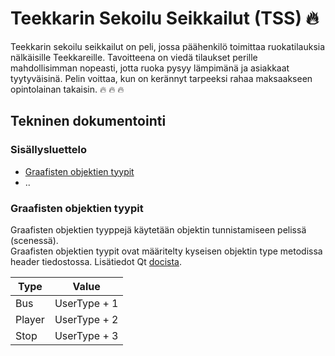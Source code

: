 # Teekkarin Sekoilu Seikkailut (TSS) 🔥

Teekkarin sekoilu seikkailut on peli, jossa päähenkilö toimittaa ruokatilauksia nälkäisille Teekkareille. Tavoitteena on viedä tilaukset perille mahdollisimman nopeasti, jotta ruoka pysyy lämpimänä ja asiakkaat tyytyväisinä. Pelin voittaa, kun on kerännyt tarpeeksi rahaa maksaakseen opintolainan takaisin. 🔥 🔥 🔥

## Tekninen dokumentointi

### Sisällysluettelo

- [Graafisten objektien tyypit](#graafisten-objektien-tyypit)
- ..

### Graafisten objektien tyypit

Graafisten objektien tyyppejä käytetään objektin tunnistamiseen pelissä (scenessä).  
Graafisten objektien tyypit ovat määritelty kyseisen objektin type metodissa header tiedostossa. Lisätiedot Qt [docista](https://doc.qt.io/qt-5/qgraphicsitem.html#type).

| Type              | Value         |
|-------------------|---------------|
| Bus               | UserType + 1  |
| Player            | UserType + 2  |
| Stop              | UserType + 3  |
